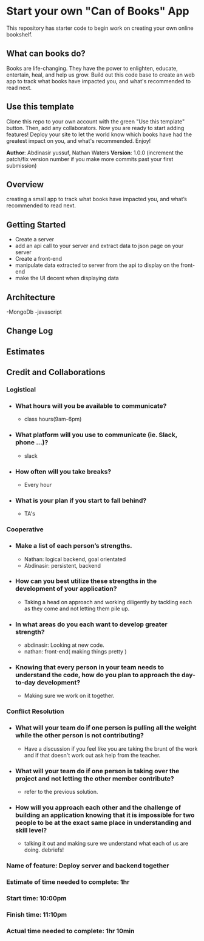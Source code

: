 # Start your own "Can of Books" App

This repository has starter code to begin work on creating your own online bookshelf.

## What can books do?

Books are life-changing. They have the power to enlighten, educate, entertain, heal, and help us grow. Build out this code base to create an web app to track what books have impacted you, and what's recommended to read next.

## Use this template

Clone this repo to your own account with the green "Use this template" button. Then, add any collaborators. Now you are ready to start adding features! Deploy your site to let the world know which books have had the greatest impact on you, and what's recommended. Enjoy!



**Author**: Abdinasir yussuf, Nathan Waters
**Version**: 1.0.0 (increment the patch/fix version number if you make more commits past your first submission)

## Overview
 creating a small app to track what books have impacted you, and what’s recommended to read next.

## Getting Started
- Create a server 
- add an api call to your server and extract data to json page on your server
- Create a front-end
- manipulate data extracted to server from the api  to display on the front-end
- make the UI decent when displaying data 

## Architecture
-MongoDb
-javascript

## Change Log


## Estimates
<!-- See below -->

## Credit and Collaborations


### Logistical


- ### What hours will you be available to communicate?
  - class hours(9am-6pm)

- ### What platform will you use to communicate (ie. Slack, phone …)?
  - slack

- ### How often will you take breaks?
  - Every hour

- ### What is your plan if you start to fall behind?
  - TA's 

### Cooperative


- ### Make a list of each person’s strengths.
  - Nathan: logical backend, goal orientated
  - Abdinasir: persistent, backend
  
- ### How can you best utilize these strengths in the development of your application?
  - Taking a head on approach and working diligently by tackling each as they come and not letting them pile up.

- ### In what areas do you each want to develop greater strength?
  - abdinasir: Looking at new code.
  - nathan: front-end( making things pretty )

- ### Knowing that every person in your team needs to understand the code, how do you plan to approach the day-to-day development?
  - Making sure we work on it together.

### Conflict Resolution


- ### What will your team do if one person is pulling all the weight while the other person is not contributing?
  - Have a discussion if you feel like you are taking the brunt of the work and if that doesn't work out ask help from the teacher. 


- ### What will your team do if one person is taking over the project and not letting the other member contribute?
  - refer to the previous solution.

- ### How will you approach each other and the challenge of building an application knowing that it is impossible for two people to be at the exact same place in understanding and skill level?
  - talking it out and making sure we understand what each of us are doing. debriefs!

  



### Name of feature: Deploy server and backend together

### Estimate of time needed to complete: 1hr

### Start time: 10:00pm

### Finish time: 11:10pm

### Actual time needed to complete: 1hr 10min